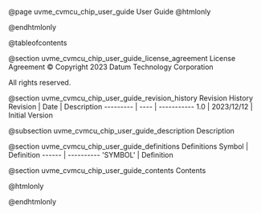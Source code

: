@page uvme_cvmcu_chip_user_guide User Guide
@htmlonly
<div class="autonumbering">
@endhtmlonly


@tableofcontents


@section uvme_cvmcu_chip_user_guide_license_agreement License Agreement
© Copyright 2023 Datum Technology Corporation

All rights reserved.


@section uvme_cvmcu_chip_user_guide_revision_history Revision History
Revision  | Date | Description
--------- | ---- | -----------
1.0 | 2023/12/12 | Initial Version

@subsection uvme_cvmcu_chip_user_guide_description Description


@section uvme_cvmcu_chip_user_guide_definitions Definitions
Symbol | Definition
------ | ----------
 'SYMBOL' | Definition


@section uvme_cvmcu_chip_user_guide_contents Contents


@htmlonly
</div>
@endhtmlonly